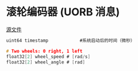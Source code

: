# 滚轮编码器 (UORB 消息)

[源文件](https://github.com/PX4/PX4-Autopilot/blob/main/msg/WheelEncoders.msg)

```c
uint64 timestamp			#系统启动后的时间（微秒）

# Two wheels: 0 right, 1 left
float32[2] wheel_speed # [rad/s]
float32[2] wheel_angle # [rad]
```
